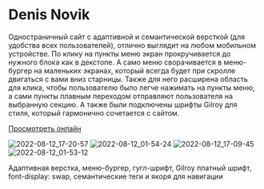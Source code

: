 # Denis Novik

Одностраничный сайт с адаптивной и семантической версткой (для удобства всех пользователей), отлично выглядит на любом мобильном устройстве. По клику на пункты меню экран прокручивается до нужного блока как в декстопе. А само меню сворачивается в меню-бургер на маленьких экранах, который всегда будет при скролле двигаться с вами вниз старницы. Также для него расширена область для клика, чтобы пользователю было легче нажимать на пункты меню, а сами пункты плавным переходом отправляют пользователя на выбранную секцию.
А также были подключены шрифты Gilroy для стиля, который гармонично сочетается с сайтом. 

[Просмотреть онлайн](https://teacher-cheater.github.io/d.novik/)



![2022-08-12_17-20-57](https://user-images.githubusercontent.com/85887160/184373347-68e9c70f-52ad-4a07-bb44-9a9fdc5eace6.png)
![2022-08-12_01-54-24](https://user-images.githubusercontent.com/85887160/184257171-63c00069-7951-4e88-a307-94ae80563d55.png)
![2022-08-12_17-09-45](https://user-images.githubusercontent.com/85887160/184371287-af44de4f-7a2a-4ec3-8214-2150c252505b.png)
![2022-08-12_01-53-12](https://user-images.githubusercontent.com/85887160/184371331-ba9766b3-27cc-4dbb-99f1-24550a2182de.png)




Адаптивная верстка, меню-бургер, гугл-шрифт, Gilroy платный шрифт, font-display: swap, семантические теги и якоря для навигации

